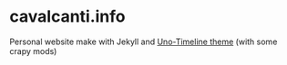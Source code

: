 # cavalcanti.info

Personal website make with Jekyll and [Uno-Timeline theme](https://github.com/tzuehlke/jekyll-uno-timeline) (with some crapy mods)
